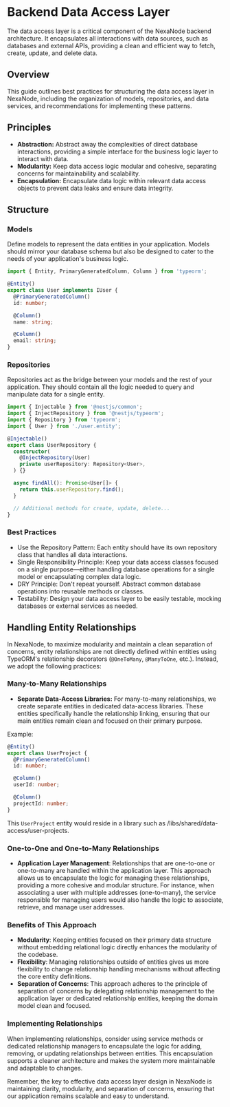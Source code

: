 # Backend Data Access Layer

The data access layer is a critical component of the NexaNode backend architecture. It encapsulates all interactions with data sources, such as databases and external APIs, providing a clean and efficient way to fetch, create, update, and delete data.

## Overview

This guide outlines best practices for structuring the data access layer in NexaNode, including the organization of models, repositories, and data services, and recommendations for implementing these patterns.

## Principles

- **Abstraction:** Abstract away the complexities of direct database interactions, providing a simple interface for the business logic layer to interact with data.
- **Modularity:** Keep data access logic modular and cohesive, separating concerns for maintainability and scalability.
- **Encapsulation:** Encapsulate data logic within relevant data access objects to prevent data leaks and ensure data integrity.

## Structure

### Models

Define models to represent the data entities in your application. Models should mirror your database schema but also be designed to cater to the needs of your application's business logic.

```typescript
import { Entity, PrimaryGeneratedColumn, Column } from 'typeorm';

@Entity()
export class User implements IUser {
  @PrimaryGeneratedColumn()
  id: number;

  @Column()
  name: string;

  @Column()
  email: string;
}
```

### Repositories

Repositories act as the bridge between your models and the rest of your application. They should contain all the logic needed to query and manipulate data for a single entity.

```typescript
import { Injectable } from '@nestjs/common';
import { InjectRepository } from '@nestjs/typeorm';
import { Repository } from 'typeorm';
import { User } from './user.entity';

@Injectable()
export class UserRepository {
  constructor(
    @InjectRepository(User)
    private userRepository: Repository<User>,
  ) {}

  async findAll(): Promise<User[]> {
    return this.userRepository.find();
  }

  // Additional methods for create, update, delete...
}
```

### Best Practices

- Use the Repository Pattern: Each entity should have its own repository class that handles all data interactions.
- Single Responsibility Principle: Keep your data access classes focused on a single purpose—either handling database operations for a single model or encapsulating complex data logic.
- DRY Principle: Don't repeat yourself. Abstract common database operations into reusable methods or classes.
- Testability: Design your data access layer to be easily testable, mocking databases or external services as needed.

## Handling Entity Relationships

In NexaNode, to maximize modularity and maintain a clean separation of concerns, entity relationships are not directly defined within entities using TypeORM's relationship decorators (`@OneToMany`, `@ManyToOne`, etc.). Instead, we adopt the following practices:

### Many-to-Many Relationships

- **Separate Data-Access Libraries:** For many-to-many relationships, we create separate entities in dedicated data-access libraries. These entities specifically handle the relationship linking, ensuring that our main entities remain clean and focused on their primary purpose.

Example:

```typescript
@Entity()
export class UserProject {
  @PrimaryGeneratedColumn()
  id: number;

  @Column()
  userId: number;

  @Column()
  projectId: number;
}
```

This `UserProject` entity would reside in a library such as /libs/shared/data-access/user-projects.

### One-to-One and One-to-Many Relationships

- **Application Layer Management**: Relationships that are one-to-one or one-to-many are handled within the application layer. This approach allows us to encapsulate the logic for managing these relationships, providing a more cohesive and modular structure.
  For instance, when associating a user with multiple addresses (one-to-many), the service responsible for managing users would also handle the logic to associate, retrieve, and manage user addresses.

### Benefits of This Approach

- **Modularity**: Keeping entities focused on their primary data structure without embedding relational logic directly enhances the modularity of the codebase.
- **Flexibility**: Managing relationships outside of entities gives us more flexibility to change relationship handling mechanisms without affecting the core entity definitions.
- **Separation of Concerns**: This approach adheres to the principle of separation of concerns by delegating relationship management to the application layer or dedicated relationship entities, keeping the domain model clean and focused.

### Implementing Relationships

When implementing relationships, consider using service methods or dedicated relationship managers to encapsulate the logic for adding, removing, or updating relationships between entities. This encapsulation supports a cleaner architecture and makes the system more maintainable and adaptable to changes.

Remember, the key to effective data access layer design in NexaNode is maintaining clarity, modularity, and separation of concerns, ensuring that our application remains scalable and easy to understand.
